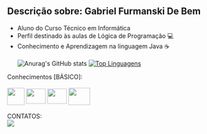 ## Descrição sobre: Gabriel Furmanski De Bem
<div>
  
- Aluno do Curso Técnico em Informática
- Perfil destinado às aulas de Lógica de Programação 💻
- Conhecimento e Aprendizagem na linguagem Java ☕
  <br><br>
  ![Anurag's GitHub stats](https://github-readme-stats.vercel.app/api?username=GabrielFurmanskiDeBem&theme=radical&show_icons=true)
  [![Top Linguagens](https://github-readme-stats.vercel.app/api/top-langs/?username=GabrielFurmanskiDeBem&layout=compact)](https://github.com/anuraghazra/github-readme-stats)

</div>
<div>
  Conhecimentos [BÁSICO]: <br><br>
 <img src="https://cdn.jsdelivr.net/gh/devicons/devicon@latest/icons/java/java-original.svg" height="40" width="40" align="center"/>
 <img src="https://cdn.jsdelivr.net/gh/devicons/devicon@latest/icons/jira/jira-original.svg" height="35" width="45" align="center"/>
 <img src="https://cdn.jsdelivr.net/gh/devicons/devicon@latest/icons/intellij/intellij-original.svg" height="35" width="45" align="center"/>
 <img src="https://cdn.jsdelivr.net/gh/devicons/devicon@latest/icons/lua/lua-original.svg" height="40" width="50" align="center"/>
          
          
          

</div>
<div>
  <br>
  CONTATOS: <br>
  <a href = "mailto:bendy3025@gmail.com"><img src="https://img.shields.io/badge/-Gmail-%23333?style=for-the-badge&logo=gmail&logoColor=white" target="_blank"></a>
</div>
